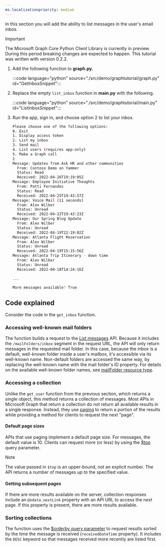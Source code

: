 ```yaml
---
ms.localizationpriority: medium
---
```


<!-- markdownlint-disable MD041 -->

In this section you will add the ability to list messages in the user's email inbox.

> [!IMPORTANT]
> The Microsoft Graph Core Python Client Library is currently in preview. During this period breaking changes are expected to happen. This tutorial was written with version 0.2.2.

1. Add the following function to **graph.py**.

    :::code language="python" source="./src/demo/graphtutorial/graph.py" id="GetInboxSnippet":::

1. Replace the empty `list_inbox` function in **main.py** with the following.

    :::code language="python" source="./src/demo/graphtutorial/main.py" id="ListInboxSnippet":::

1. Run the app, sign in, and choose option 2 to list your inbox.

    ```bash
    Please choose one of the following options:
    0. Exit
    1. Display access token
    2. List my inbox
    3. Send mail
    4. List users (requires app-only)
    5. Make a Graph call
    2
    Message: Updates from Ask HR and other communities
      From: Contoso Demo on Yammer
      Status: Read
      Received: 2022-04-26T19:19:05Z
    Message: Employee Initiative Thoughts
      From: Patti Fernandez
      Status: Read
      Received: 2022-04-25T19:43:57Z
    Message: Voice Mail (11 seconds)
      From: Alex Wilber
      Status: Unread
      Received: 2022-04-22T19:43:23Z
    Message: Our Spring Blog Update
      From: Alex Wilber
      Status: Unread
      Received: 2022-04-19T22:19:02Z
    Message: Atlanta Flight Reservation
      From: Alex Wilber
      Status: Unread
      Received: 2022-04-19T15:15:56Z
    Message: Atlanta Trip Itinerary - down time
      From: Alex Wilber
      Status: Unread
      Received: 2022-04-18T14:24:16Z

    ...

    More messages available? True
    ```

## Code explained

Consider the code in the `get_inbox` function.

### Accessing well-known mail folders

The function builds a request to the [List messages](/graph/api/user-list-messages) API. Because it includes the `/mailFolders/inbox` segment in the request URL, the API will only return messages in the requested mail folder. In this case, because the inbox is a default, well-known folder inside a user's mailbox, it's accessible via its well-known name. Non-default folders are accessed the same way, by replacing the well-known name with the mail folder's ID property. For details on the available well-known folder names, see [mailFolder resource type](/graph/api/resources/mailfolder).

### Accessing a collection

Unlike the `get_user` function from the previous section, which returns a single object, this method returns a collection of messages. Most APIs in Microsoft Graph that return a collection do not return all available results in a single response. Instead, they use [paging](/graph/paging) to return a portion of the results while providing a method for clients to request the next "page".

#### Default page sizes

APIs that use paging implement a default page size. For messages, the default value is 10. Clients can request more (or less) by using the [$top](/graph/query-parameters#top-parameter) query parameter.

> [!NOTE]
> The value passed in `$top` is an upper-bound, not an explicit number. The API returns a number of messages *up to* the specified value.

#### Getting subsequent pages

If there are more results available on the server, collection responses include an `@odata.nextLink` property with an API URL to access the next page. If this property is present, there are more results available.

### Sorting collections

The function uses the [$orderby query parameter](/graph/query-parameters#orderby-parameter) to request results sorted by the time the message is received (`receivedDateTime` property). It includes the `DESC` keyword so that messages received more recently are listed first.
